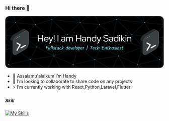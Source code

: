 ### Hi there 👋

![Handy Sadikin](github-header-image.png)


- 🌱 Assalamu'alaikum I’m Handy
- 👯 I’m looking to collaborate to share code on any projects
- ⚡ I’m currently working with React,Python,Laravel,Flutter

##### Skill

<!--<img src="https://img.shields.io/badge/Laravel-FF2D20?style=for-the-badge&logo=laravel&logoColor=white" />
<img src="https://img.shields.io/badge/livewire-4e56a6?style=for-the-badge&logo=livewire&logoColor=white" />
<img src="https://img.shields.io/badge/Flutter-02569B?style=for-the-badge&logo=flutter&logoColor=white" />
<img src="https://img.shields.io/badge/Arduino-00979D?style=for-the-badge&logo=Arduino&logoColor=white" />-->



[![My Skills](https://skillicons.dev/icons?i=js,html,css,figma,docker,flutter,flask,git,github,go,nextjs,python,prisma,postman,tailwind,tensorflow,ts,vite,vscode,react,vue,nuxt,tailwind,supabase)](https://skillicons.dev)




<!---
- 💬 Ask me about ...
- 📫 How to reach me: ...
- 😄 Pronouns: ...
- ⚡ Fun fact: ...-->
